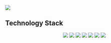<img src="https://capsule-render.vercel.app/api?type=slice&color=002846&height=100&section=header&text=About%20DH&fontSize=25&fontColor=f3f6f4" />

## Technology Stack
<div align="center">
  <img src="https://img.shields.io/badge/JavaScript-F7DF1E?style=for-the-badge&logo=JavaScript&logoColor=white"/>
  <img src="https://img.shields.io/badge/React-61DAFB?style=for-the-badge&logo=React&logoColor=white"/>
  <img src="https://img.shields.io/badge/Node.js-339933?style=for-the-badge&logo=Node.js&logoColor=white"/>
  <img src="https://img.shields.io/badge/Express-000000?style=for-the-badge&logo=Express&logoColor=white"/>
  <img src="https://img.shields.io/badge/Sequelize-52B0E7?style=for-the-badge&logo=Express&logoColor=white"/>
  <img src="https://img.shields.io/badge/MySQL-4479A1?style=for-the-badge&logo=MySQL&logoColor=white"/>
  <img src="https://img.shields.io/badge/Amazon AWS-232F3E?style=for-the-badge&logo=Amazon AWS&logoColor=white"/>
</div>

<!-- ## In Progress
### ⚬ Personal Project
<div>
  <div align='center'>
    <h3>TOBID - 유저 참여 경매 사이트 </h3>
  </div>
  <div>
  [Github](https://github.com/allendy11/Tobid)
  </div>
  <div>
  [Notion](https://leaf-crayfish-9d1.notion.site/Personal-Project-1d21d314152b43888b6ee8e7a55ad82d)
  </div>
</div>
-->
<!--
## Team Project

### ⚬ Final Project
<div>
  
  <div align='center'>
    <img width="100px" src="https://user-images.githubusercontent.com/74442233/171004589-d2e8fd48-5ccb-4a5a-b055-0c39e4c62043.png" alt='logo'>
    <div>
      <h3>Withyou - 청첩장 만들기 앱!</h3>

  </div>
    
  </div>
  [배포](https://with-you.co.kr)
  <div>
  [Github](https://github.com/allendy11/Withyou)
  </div>
  <div>
  [Notion](https://codestates.notion.site/1-You-Me-Withyou-ef7d7c56a5b149f1a7da3ee5b173d332)
  </div>
  <div>
    [Server Refactoring](https://github.com/allendy11/Withyou_server) 
  </div>
</div>
<hr/>
-->
<!--
### ⚬ First Project
<div>
  <div>
    Cocktailist - 칵테일 추천 및 제조법 웹
  </div>
  [Github](https://github.com/allendy11/Cocktailist)
</div>


-->

<!--
**allendy11/allendy11** is a ✨ _special_ ✨ repository because its `README.md` (this file) appears on your GitHub profile.

Here are some ideas to get you started:

- 🔭 I’m currently working on ...
- 🌱 I’m currently learning ...
- 👯 I’m looking to collaborate on ...
- 🤔 I’m looking for help with ...
- 💬 Ask me about ...
- 📫 How to reach me: ...
- 😄 Pronouns: ...
- ⚡ Fun fact: ...
-->
